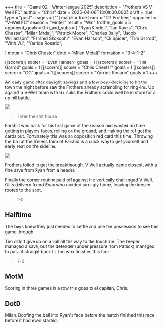 +++
title = "Game 02 - Winter league 2025"
description = "Frothers VS V-Well FC"
author = "Chris"
date = 2025-04-06T13:00:00.000Z
draft = true
type = "post"
images = [""]
match = true
team = "OG Frothers"
opponent = "V-Well FC"
season = "winter"
result = "Win"
frother_goals = 5
opponent_goals = 0
xi_and_subs = [
  "Ryan Kindell",
  "Ian Rayns",
  "Chris Chester",
  "Milan Mrdalj",
  "Patrick Moore",
  "Charles Daily",
  "Jacob Williamson",
  "Farshid Shokoohi",
  "Evan Hanson",
  "Oli Spicer",
  "Tim Garrod",
  "Vinh Vu",
  "Yarride Rosario",

]
motm = "Chris Chester"
dotd = "Milan Mrdalj"
formation = "3-4-1-2"

[[scorers]]
scorer = "Evan Hansen"
goals = 1
[[scorers]]
scorer = "Tim Garrod"
goals = 1
[[scorers]]
scorer = "Chris Chester"
goals = 1
[[scorers]]
scorer = "OG"
goals = 1
[[scorers]]
scorer = "Yarride Rosario"
goals = 1
+++

An early game after daylight savings and a few boys deciding to hit the town the night before saw the Frothers already scrambling for ring-ins. Up against a V-Well team with 6+ subs the Frothers could well be in store for a up hill battle.

![](https://media.giphy.com/media/RRxHEAxxQUQ0jd4YmD/giphy.gif?cid=790b76111weze6ti5xusfi90zxmr0bg8sh0pvwpahmt2xg1w&ep=v1_gifs_search&rid=giphy.gif&ct=g)

> Enter the shit house

Farshid was back for his first game of the season and wasted no time getting in players faces, rolling on the ground, and making the ref get the cards out. Fortunately this was an opposition red card this time. Throwing the ball at the lifeless form of Farshid is a quick way to get yourself and early seat on the sideline.

![](https://media4.giphy.com/media/l4FGAz9tNnR4vlm4E/giphy.gif?cid=6c09b952ifd20v4l8u2poxars3xdau0d4suz3l00omx4kns8&ep=v1_internal_gif_by_id&rid=giphy.gif&ct=g)

Frothers toiled to get the breakthrough. V Well actually came closest, with a fine save from Ryan from a header.

Finally the corner routine paid off against the vertically challenged V Well. Oli's delivery found Evan who nodded strongly home, leaving the keeper rooted to the spot.

> 1-0

## Halftime

The boys knew they just needed to settle and use the possession to see this game through.

Tim didn't give up on a ball all the way to the touchline. The keeper managed a save, but the defender (under pressure from Patrick) managed to pass it straight back to Tim who finished this time.

> 2-0

## MotM 

Scoring in three games in a row this goes to el capitan, Chris.

## DotD

Milan. Boofing the ball into Ryan's face before the match finished this race before it had even started.